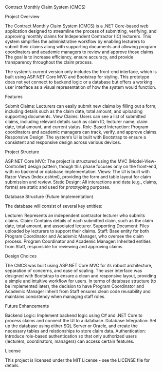 Contract Monthly Claim System (CMCS)

Project Overview

The Contract Monthly Claim System (CMCS) is a .NET Core-based web application designed to streamline the process of submitting, verifying, and approving monthly claims for Independent Contractor (IC) lecturers. This system simplifies the administrative workflow by enabling lecturers to submit their claims along with supporting documents and allowing program coordinators and academic managers to review and approve those claims. The goal is to increase efficiency, ensure accuracy, and provide transparency throughout the claim process.

The system’s current version only includes the front-end interface, which is built using ASP.NET Core MVC and Bootstrap for styling. This prototype does not yet connect to backend logic or a database but offers a working user interface as a visual representation of how the system would function.

Features

Submit Claims: Lecturers can easily submit new claims by filling out a form, including details such as the claim date, total amount, and uploading supporting documents.
View Claims: Users can see a list of submitted claims, including relevant details such as claim ID, lecturer name, claim date, total amount, and current status.
Role-Based Interaction: Program coordinators and academic managers can track, verify, and approve claims.
Responsive Design: The system’s UI is built with Bootstrap to ensure a consistent and responsive design across various devices.

Project Structure

ASP.NET Core MVC: The project is structured using the MVC (Model-View-Controller) design pattern, though this phase focuses only on the front-end, with no backend or database implementation.
Views: The UI is built with Razor Views (Index.cshtml), providing the form and table layout for claim submission and review.
Static Design: All interactions and data (e.g., claims, forms) are static and used for prototyping purposes.

Database Structure (Future Implementation)

The database will consist of several key entities:

Lecturer: Represents an independent contractor lecturer who submits claims.
Claim: Contains details of each submitted claim, such as the claim date, total amount, and associated lecturer.
Supporting Document: Files uploaded by lecturers to support their claims.
Staff: Base entity for both Program Coordinator and Academic Manager, who oversee the claim process.
Program Coordinator and Academic Manager: Inherited entities from Staff, responsible for reviewing and approving claims.

Design Choices

The CMCS was built using ASP.NET Core MVC for its robust architecture, separation of concerns, and ease of scaling. The user interface was designed with Bootstrap to ensure a clean and responsive layout, providing a simple and intuitive workflow for users. In terms of database structure (to be implemented later), the decision to have Program Coordinator and Academic Manager inherit from Staff ensures clean code reusability and maintains consistency when managing staff roles.

Future Enhancements

Backend Logic: Implement backend logic using C# and .NET Core to process claims and connect the UI to a database.
Database Integration: Set up the database using either SQL Server or Oracle, and create the necessary tables and relationships to store claim data.
Authentication: Introduce role-based authentication so that only authorized users (lecturers, coordinators, managers) can access certain features.

License

This project is licensed under the MIT License - see the LICENSE file for details.
